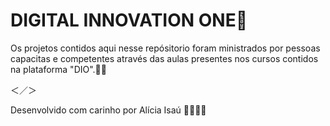 # DIGITAL INNOVATION ONE🚀

Os projetos contidos aqui nesse repósitorio foram ministrados por pessoas capacitas e competentes através das aulas presentes nos cursos contidos na plataforma "DIO".📁:black_heart:

＜／＞



Desenvolvido com carinho por Alícia Isaú 💜🚀👨‍💻️



​                    